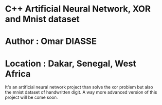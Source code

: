 # C++ Artificial Neural Network, XOR and Mnist dataset
# Author : Omar DIASSE
# Location : Dakar, Senegal, West Africa

It's an artificial neural network project than solve the xor problem but also the mnist dataset of handwritten digit.
A way more advanced version of this project will be come soon.
